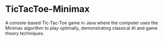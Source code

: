 # TicTacToe-Minimax
A console-based Tic-Tac-Toe game in Java where the computer uses the Minimax algorithm to play optimally, demonstrating classical AI and game theory techniques.
